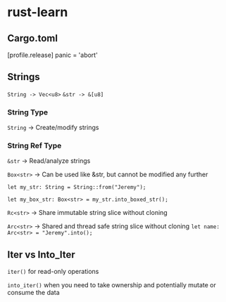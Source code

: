 # rust-learn

## Cargo.toml

[profile.release]
panic = 'abort'

## Strings

`String -> Vec<u8>`
`&str -> &[u8]`

### String Type

`String` -> Create/modify strings


### String Ref Type

`&str` -> Read/analyze strings


`Box<str>` -> Can be used like &str, but cannot be modified any further

`let my_str: String = String::from("Jeremy");`

`let my_box_str: Box<str> = my_str.into_boxed_str();`


`Rc<str>` -> Share immutable string slice without cloning

`Arc<str>` -> Shared and thread safe string slice without cloning
`let name: Arc<str> = "Jeremy".into();`

## Iter vs Into_Iter

`iter()` for read-only operations

`into_iter()` when you need to take ownership and potentially mutate or consume the data

